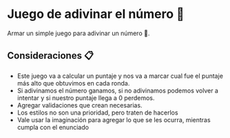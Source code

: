# Juego de adivinar el número 🎲

Armar un simple juego para adivinar un número 🔢.

## Consideraciones 📋
- Este juego va a calcular un puntaje y nos va a marcar cual fue el puntaje más alto que obtuvimos en cada ronda.
- Si adivinamos el número ganamos, si no adivinamos podemos volver a intentar y si nuestro puntaje llega a 0 perdemos.
- Agregar validaciones que crean necesarias.
- Los estilos no son una prioridad, pero traten de hacerlos
- Vale usar la imaginación para agregar lo que se les ocurra, mientras cumpla con el enunciado
